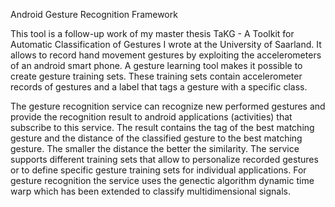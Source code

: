 Android Gesture Recognition Framework

This tool is a follow-up work of my master thesis TaKG - A Toolkit for Automatic Classification of Gestures I wrote at the University of Saarland. It allows to record hand movement gestures by exploiting the accelerometers of an android smart phone. A gesture learning tool makes it possible to create gesture training sets. These training sets contain accelerometer records of gestures and a label that tags a gesture with a specific class.

The gesture recognition service can recognize new performed gestures and provide the recognition result to android applications (activities) that subscribe to this service. The result contains the tag of the best matching gesture and the distance of the classified gesture to the best matching gesture. The smaller the distance the better the similarity. The service supports different training sets that allow to personalize recorded gestures or to define specific gesture training sets for individual applications. For gesture recognition the service uses the genectic algorithm dynamic time warp which has been extended to classify multidimensional signals.